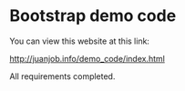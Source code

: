 # Bootstrap demo code

You can view this website at this link:

http://juanjob.info/demo_code/index.html

All requirements completed.
